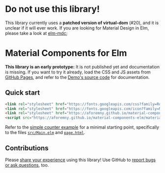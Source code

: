 # Do not use this library!

This library currently uses a **patched version of virtual-dom** (#20), and it
is unclear if it will ever work. If you are looking for Material Design in Elm,
please take a look at [elm-mdc](https://github.com/aforemny/elm-mdc);


# Material Components for Elm

**This library is an early prototype:** It is not published yet and
documentation is missing. If you want to try it already, load the CSS and JS
assets from [GitHub Pages](https://aforemny.github.io/material-components-elm),
and refer to the [Demo's source code](demo) for documentation.


## Quick start

```html
<link rel="stylesheet" href="https://fonts.googleapis.com/css?family=Roboto:300,400,500">
<link rel="stylesheet" href="https://fonts.googleapis.com/icon?family=Material+Icons">
<link rel="stylesheet" href="https://aforemny.github.io/material-components-elm/material-components-elm.min.css">
<script src="https://aforemny.github.io/material-components-elm/material-components-elm.min.js"></script>
```

Refer to the [simple counter example](examples/simple-counter) for a minimal
starting point, specifically to the files
[`src/Main.elm`](examples/simple-counter/src/Main.elm) and
[`page.html`](examples/simple-counter/page.html).

## Contributions

Please [share your
experience](https://github.com/aforemny/material-components-elm/issues) using
this library! Use GitHub to [report bugs or ask
questions](https://github.com/aforemny/material-components-elm/issues), too.
